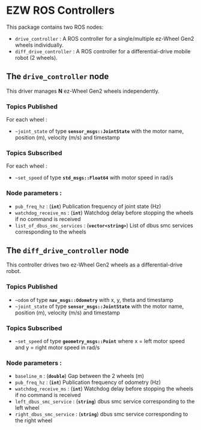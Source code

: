 # EZW ROS Controllers
This package contains two ROS nodes:
- `drive_controller` : A ROS controller for a single/multiple ez-Wheel Gen2 wheels individually.
- `diff_drive_controller` : A ROS controller for a differential-drive mobile robot (2 wheels).

## The `drive_controller` node
This driver manages __N__ ez-Wheel Gen2 wheels independently.

### Topics Published
For each wheel :
+ `~joint_state` of type __`sensor_msgs::JointState`__ with the motor name, position (m), velocity (m/s) and timestamp

### Topics Subscribed
For each wheel :
+ `~set_speed` of type __`std_msgs::Float64`__ with motor speed in rad/s

### Node parameters :
+ `pub_freq_hz` : (__`int`__) Publication frequency of joint state (Hz)
+ `watchdog_receive_ms` : (__`int`__) Watchdog delay before stopping the wheels if no command is received
+ `list_of_dbus_smc_services` : (__`vector<string>`__) List of dbus smc services corresponding to the wheels

## The `diff_drive_controller` node
This controller drives two ez-Wheel Gen2 wheels as a differential-drive robot.

### Topics Published
+ `~odom` of type __`nav_msgs::Odometry`__ with x, y, theta and timestamp
+ `~joint_state` of type __`sensor_msgs::JointState`__ with the motor name, position (m), velocity (m/s) and timestamp

### Topics Subscribed
+ `~set_speed` of type __`geometry_msgs::Point`__ where x = left motor speed and y = right motor speed in rad/s

### Node parameters :
+ `baseline_m` : (__`double`__) Gap between the 2 wheels (m)
+ `pub_freq_hz` : (__`int`__) Publication frequency of odometry (Hz)
+ `watchdog_receive_ms` : (__`int`__) Watchdog delay before stopping the wheels if no command is received
+ `left_dbus_smc_service` : (__`string`__) dbus smc service corresponding to the left wheel
+ `right_dbus_smc_service` : (__`string`__) dbus smc service corresponding to the right wheel
